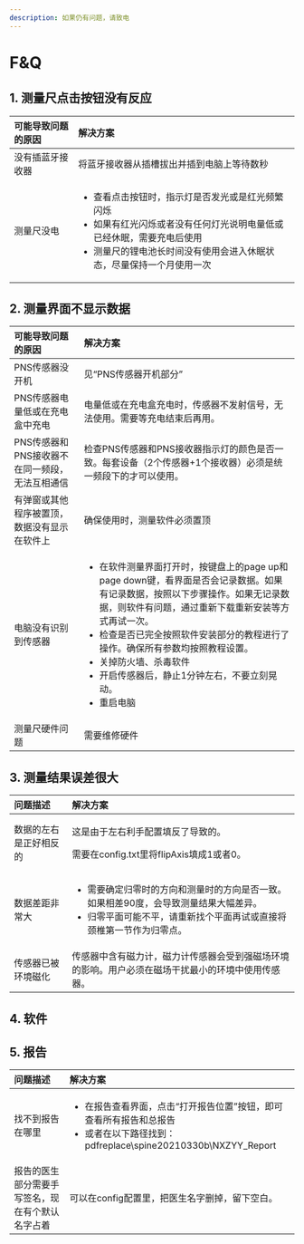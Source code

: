 ```yaml
---
description: 如果仍有问题，请致电
---
```


# F&Q

## 1. 测量尺点击按钮没有反应

<table>
  <thead>
    <tr>
      <th style="text-align:left">&#x53EF;&#x80FD;&#x5BFC;&#x81F4;&#x95EE;&#x9898;&#x7684;&#x539F;&#x56E0;</th>
      <th
      style="text-align:left">&#x89E3;&#x51B3;&#x65B9;&#x6848;</th>
    </tr>
  </thead>
  <tbody>
    <tr>
      <td style="text-align:left">&#x6CA1;&#x6709;&#x63D2;&#x84DD;&#x7259;&#x63A5;&#x6536;&#x5668;</td>
      <td
      style="text-align:left">&#x5C06;&#x84DD;&#x7259;&#x63A5;&#x6536;&#x5668;&#x4ECE;&#x63D2;&#x69FD;&#x62D4;&#x51FA;&#x5E76;&#x63D2;&#x5230;&#x7535;&#x8111;&#x4E0A;&#x7B49;&#x5F85;&#x6570;&#x79D2;</td>
    </tr>
    <tr>
      <td style="text-align:left">&#x6D4B;&#x91CF;&#x5C3A;&#x6CA1;&#x7535;</td>
      <td style="text-align:left">
        <ul>
          <li>&#x67E5;&#x770B;&#x70B9;&#x51FB;&#x6309;&#x94AE;&#x65F6;&#xFF0C;&#x6307;&#x793A;&#x706F;&#x662F;&#x5426;&#x53D1;&#x5149;&#x6216;&#x662F;&#x7EA2;&#x5149;&#x9891;&#x7E41;&#x95EA;&#x70C1;</li>
          <li>&#x5982;&#x679C;&#x6709;&#x7EA2;&#x5149;&#x95EA;&#x70C1;&#x6216;&#x8005;&#x6CA1;&#x6709;&#x4EFB;&#x4F55;&#x706F;&#x5149;&#x8BF4;&#x660E;&#x7535;&#x91CF;&#x4F4E;&#x6216;&#x5DF2;&#x7ECF;&#x4F11;&#x7720;&#xFF0C;&#x9700;&#x8981;&#x5145;&#x7535;&#x540E;&#x4F7F;&#x7528;</li>
          <li>&#x6D4B;&#x91CF;&#x5C3A;&#x7684;&#x9502;&#x7535;&#x6C60;&#x957F;&#x65F6;&#x95F4;&#x6CA1;&#x6709;&#x4F7F;&#x7528;&#x4F1A;&#x8FDB;&#x5165;&#x4F11;&#x7720;&#x72B6;&#x6001;&#xFF0C;&#x5C3D;&#x91CF;&#x4FDD;&#x6301;&#x4E00;&#x4E2A;&#x6708;&#x4F7F;&#x7528;&#x4E00;&#x6B21;</li>
        </ul>
      </td>
    </tr>
  </tbody>
</table>

## 2. 测量界面不显示数据

<table>
  <thead>
    <tr>
      <th style="text-align:left">&#x53EF;&#x80FD;&#x5BFC;&#x81F4;&#x95EE;&#x9898;&#x7684;&#x539F;&#x56E0;</th>
      <th
      style="text-align:left">&#x89E3;&#x51B3;&#x65B9;&#x6848;</th>
    </tr>
  </thead>
  <tbody>
    <tr>
      <td style="text-align:left">PNS&#x4F20;&#x611F;&#x5668;&#x6CA1;&#x5F00;&#x673A;</td>
      <td style="text-align:left">&#x89C1;&#x201C;PNS&#x4F20;&#x611F;&#x5668;&#x5F00;&#x673A;&#x90E8;&#x5206;&#x201D;</td>
    </tr>
    <tr>
      <td style="text-align:left">PNS&#x4F20;&#x611F;&#x5668;&#x7535;&#x91CF;&#x4F4E;&#x6216;&#x5728;&#x5145;&#x7535;&#x76D2;&#x4E2D;&#x5145;&#x7535;</td>
      <td
      style="text-align:left">&#x7535;&#x91CF;&#x4F4E;&#x6216;&#x5728;&#x5145;&#x7535;&#x76D2;&#x5145;&#x7535;&#x65F6;&#xFF0C;&#x4F20;&#x611F;&#x5668;&#x4E0D;&#x53D1;&#x5C04;&#x4FE1;&#x53F7;&#xFF0C;&#x65E0;&#x6CD5;&#x4F7F;&#x7528;&#x3002;&#x9700;&#x8981;&#x7B49;&#x5145;&#x7535;&#x7ED3;&#x675F;&#x540E;&#x518D;&#x7528;&#x3002;</td>
    </tr>
    <tr>
      <td style="text-align:left">PNS&#x4F20;&#x611F;&#x5668;&#x548C;PNS&#x63A5;&#x6536;&#x5668;&#x4E0D;&#x5728;&#x540C;&#x4E00;&#x9891;&#x6BB5;&#xFF0C;&#x65E0;&#x6CD5;&#x4E92;&#x76F8;&#x901A;&#x4FE1;</td>
      <td
      style="text-align:left">&#x68C0;&#x67E5;PNS&#x4F20;&#x611F;&#x5668;&#x548C;PNS&#x63A5;&#x6536;&#x5668;&#x6307;&#x793A;&#x706F;&#x7684;&#x989C;&#x8272;&#x662F;&#x5426;&#x4E00;&#x81F4;&#x3002;&#x6BCF;&#x5957;&#x8BBE;&#x5907;&#xFF08;2&#x4E2A;&#x4F20;&#x611F;&#x5668;+1&#x4E2A;&#x63A5;&#x6536;&#x5668;&#xFF09;&#x5FC5;&#x987B;&#x662F;&#x7EDF;&#x4E00;&#x9891;&#x6BB5;&#x4E0B;&#x7684;&#x624D;&#x53EF;&#x4EE5;&#x4F7F;&#x7528;&#x3002;</td>
    </tr>
    <tr>
      <td style="text-align:left">&#x6709;&#x5F39;&#x7A97;&#x6216;&#x5176;&#x4ED6;&#x7A0B;&#x5E8F;&#x88AB;&#x7F6E;&#x9876;&#xFF0C;&#x6570;&#x636E;&#x6CA1;&#x6709;&#x663E;&#x793A;&#x5728;&#x8F6F;&#x4EF6;&#x4E0A;</td>
      <td
      style="text-align:left">&#x786E;&#x4FDD;&#x4F7F;&#x7528;&#x65F6;&#xFF0C;&#x6D4B;&#x91CF;&#x8F6F;&#x4EF6;&#x5FC5;&#x987B;&#x7F6E;&#x9876;</td>
    </tr>
    <tr>
      <td style="text-align:left">&#x7535;&#x8111;&#x6CA1;&#x6709;&#x8BC6;&#x522B;&#x5230;&#x4F20;&#x611F;&#x5668;</td>
      <td
      style="text-align:left">
        <ul>
          <li>&#x5728;&#x8F6F;&#x4EF6;&#x6D4B;&#x91CF;&#x754C;&#x9762;&#x6253;&#x5F00;&#x65F6;&#xFF0C;&#x6309;&#x952E;&#x76D8;&#x4E0A;&#x7684;page
            up&#x548C;page down&#x952E;&#xFF0C;&#x770B;&#x754C;&#x9762;&#x662F;&#x5426;&#x4F1A;&#x8BB0;&#x5F55;&#x6570;&#x636E;&#x3002;&#x5982;&#x679C;&#x6709;&#x8BB0;&#x5F55;&#x6570;&#x636E;&#xFF0C;&#x6309;&#x7167;&#x4EE5;&#x4E0B;&#x6B65;&#x9AA4;&#x64CD;&#x4F5C;&#x3002;&#x5982;&#x679C;&#x65E0;&#x8BB0;&#x5F55;&#x6570;&#x636E;&#xFF0C;&#x5219;&#x8F6F;&#x4EF6;&#x6709;&#x95EE;&#x9898;&#xFF0C;&#x901A;&#x8FC7;&#x91CD;&#x65B0;&#x4E0B;&#x8F7D;&#x91CD;&#x65B0;&#x5B89;&#x88C5;&#x7B49;&#x65B9;&#x5F0F;&#x518D;&#x8BD5;&#x4E00;&#x6B21;&#x3002;</li>
          <li>&#x68C0;&#x67E5;&#x662F;&#x5426;&#x5DF2;&#x5B8C;&#x5168;&#x6309;&#x7167;&#x8F6F;&#x4EF6;&#x5B89;&#x88C5;&#x90E8;&#x5206;&#x7684;&#x6559;&#x7A0B;&#x8FDB;&#x884C;&#x4E86;&#x64CD;&#x4F5C;&#x3002;&#x786E;&#x4FDD;&#x6240;&#x6709;&#x53C2;&#x6570;&#x5747;&#x6309;&#x7167;&#x6559;&#x7A0B;&#x8BBE;&#x7F6E;&#x3002;</li>
          <li>&#x5173;&#x6389;&#x9632;&#x706B;&#x5899;&#x3001;&#x6740;&#x6BD2;&#x8F6F;&#x4EF6;</li>
          <li>&#x5F00;&#x542F;&#x4F20;&#x611F;&#x5668;&#x540E;&#xFF0C;&#x9759;&#x6B62;1&#x5206;&#x949F;&#x5DE6;&#x53F3;&#xFF0C;&#x4E0D;&#x8981;&#x7ACB;&#x523B;&#x6643;&#x52A8;&#x3002;</li>
          <li>&#x91CD;&#x542F;&#x7535;&#x8111;</li>
        </ul>
        </td>
    </tr>
    <tr>
      <td style="text-align:left">&#x6D4B;&#x91CF;&#x5C3A;&#x786C;&#x4EF6;&#x95EE;&#x9898;</td>
      <td style="text-align:left">&#x9700;&#x8981;&#x7EF4;&#x4FEE;&#x786C;&#x4EF6;</td>
    </tr>
  </tbody>
</table>

## 3. 测量结果误差很大

<table>
  <thead>
    <tr>
      <th style="text-align:left">&#x95EE;&#x9898;&#x63CF;&#x8FF0;</th>
      <th style="text-align:left">&#x89E3;&#x51B3;&#x65B9;&#x6848;</th>
    </tr>
  </thead>
  <tbody>
    <tr>
      <td style="text-align:left">&#x6570;&#x636E;&#x7684;&#x5DE6;&#x53F3;&#x662F;&#x6B63;&#x597D;&#x76F8;&#x53CD;&#x7684;</td>
      <td
      style="text-align:left">
        <p>&#x8FD9;&#x662F;&#x7531;&#x4E8E;&#x5DE6;&#x53F3;&#x5229;&#x624B;&#x914D;&#x7F6E;&#x586B;&#x53CD;&#x4E86;&#x5BFC;&#x81F4;&#x7684;&#x3002;</p>
        <p>&#x9700;&#x8981;&#x5728;config.txt&#x91CC;&#x5C06;flipAxis&#x586B;&#x6210;1&#x6216;&#x8005;0&#x3002;</p>
        </td>
    </tr>
    <tr>
      <td style="text-align:left">&#x6570;&#x636E;&#x5DEE;&#x8DDD;&#x975E;&#x5E38;&#x5927;</td>
      <td style="text-align:left">
        <ul>
          <li>&#x9700;&#x8981;&#x786E;&#x5B9A;&#x5F52;&#x96F6;&#x65F6;&#x7684;&#x65B9;&#x5411;&#x548C;&#x6D4B;&#x91CF;&#x65F6;&#x7684;&#x65B9;&#x5411;&#x662F;&#x5426;&#x4E00;&#x81F4;&#x3002;&#x5982;&#x679C;&#x76F8;&#x5DEE;90&#x5EA6;&#xFF0C;&#x4F1A;&#x5BFC;&#x81F4;&#x6D4B;&#x91CF;&#x7ED3;&#x679C;&#x5927;&#x5E45;&#x5DEE;&#x5F02;&#x3002;</li>
          <li>&#x5F52;&#x96F6;&#x5E73;&#x9762;&#x53EF;&#x80FD;&#x4E0D;&#x5E73;&#xFF0C;&#x8BF7;&#x91CD;&#x65B0;&#x627E;&#x4E2A;&#x5E73;&#x9762;&#x518D;&#x8BD5;&#x6216;&#x76F4;&#x63A5;&#x5C06;&#x9888;&#x690E;&#x7B2C;&#x4E00;&#x8282;&#x4F5C;&#x4E3A;&#x5F52;&#x96F6;&#x70B9;&#x3002;</li>
        </ul>
      </td>
    </tr>
    <tr>
      <td style="text-align:left">&#x4F20;&#x611F;&#x5668;&#x5DF2;&#x88AB;&#x73AF;&#x5883;&#x78C1;&#x5316;</td>
      <td
      style="text-align:left">&#x4F20;&#x611F;&#x5668;&#x4E2D;&#x542B;&#x6709;&#x78C1;&#x529B;&#x8BA1;&#xFF0C;&#x78C1;&#x529B;&#x8BA1;&#x4F20;&#x611F;&#x5668;&#x4F1A;&#x53D7;&#x5230;&#x5F3A;&#x78C1;&#x573A;&#x73AF;&#x5883;&#x7684;&#x5F71;&#x54CD;&#x3002;&#x7528;&#x6237;&#x5FC5;&#x987B;&#x5728;&#x78C1;&#x573A;&#x5E72;&#x6270;&#x6700;&#x5C0F;&#x7684;&#x73AF;&#x5883;&#x4E2D;&#x4F7F;&#x7528;&#x4F20;&#x611F;&#x5668;&#x3002;</td>
    </tr>
  </tbody>
</table>

## 4. 软件

## 5. 报告

<table>
  <thead>
    <tr>
      <th style="text-align:left">&#x95EE;&#x9898;&#x63CF;&#x8FF0;</th>
      <th style="text-align:left">&#x89E3;&#x51B3;&#x65B9;&#x6848;</th>
    </tr>
  </thead>
  <tbody>
    <tr>
      <td style="text-align:left">&#x627E;&#x4E0D;&#x5230;&#x62A5;&#x544A;&#x5728;&#x54EA;&#x91CC;</td>
      <td
      style="text-align:left">
        <ul>
          <li>&#x5728;&#x62A5;&#x544A;&#x67E5;&#x770B;&#x754C;&#x9762;&#xFF0C;&#x70B9;&#x51FB;&#x201C;&#x6253;&#x5F00;&#x62A5;&#x544A;&#x4F4D;&#x7F6E;&#x201D;&#x6309;&#x94AE;&#xFF0C;&#x5373;&#x53EF;&#x67E5;&#x770B;&#x6240;&#x6709;&#x62A5;&#x544A;&#x548C;&#x603B;&#x62A5;&#x544A;</li>
          <li>&#x6216;&#x8005;&#x5728;&#x4EE5;&#x4E0B;&#x8DEF;&#x5F84;&#x627E;&#x5230;&#xFF1A;
            pdfreplace\spine20210330b\NXZYY_Report</li>
        </ul>
        </td>
    </tr>
    <tr>
      <td style="text-align:left">&#x62A5;&#x544A;&#x7684;&#x533B;&#x751F;&#x90E8;&#x5206;&#x9700;&#x8981;&#x624B;&#x5199;&#x7B7E;&#x540D;&#xFF0C;&#x73B0;&#x5728;&#x6709;&#x4E2A;&#x9ED8;&#x8BA4;&#x540D;&#x5B57;&#x5360;&#x7740;</td>
      <td
      style="text-align:left">&#x53EF;&#x4EE5;&#x5728;config&#x914D;&#x7F6E;&#x91CC;&#xFF0C;&#x628A;&#x533B;&#x751F;&#x540D;&#x5B57;&#x5220;&#x6389;&#xFF0C;&#x7559;&#x4E0B;&#x7A7A;&#x767D;&#x3002;</td>
    </tr>
  </tbody>
</table>


